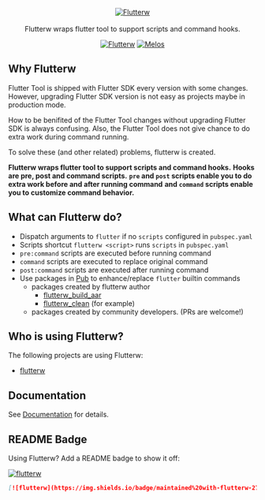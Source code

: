 <p align="center">
  <a href="https://github.com/hyiso/flutterw">
  <img src="https://raw.githubusercontent.com/hyiso/flutterw/main/docs/./assets/flutterw-logo.png" alt="Flutterw" /> <br /><br />
  </a>
  <span>Flutterw wraps flutter tool to support scripts and command hooks.</span>
</p>

<p align="center">
  <a href="https://github.com/hyiso/flutterw"><img src="https://img.shields.io/badge/maintained%20with-flutterw-27b6f6.svg" alt="Flutterw" /></a>
  <a href="https://github.com/invertase/melos"><img src="https://img.shields.io/badge/maintained%20with-melos-f700ff.svg" alt="Melos" /></a>
</p>


## Why Flutterw

Flutter Tool is shipped with Flutter SDK every version with some changes. However, upgrading Flutter SDK version is not easy as projects maybe in production mode.

How to be benifited of the Flutter Tool changes without upgrading Flutter SDK is always confusing.
Also, the Flutter Tool does not give chance to do extra work during command running.

To solve these (and other related) problems, flutterw is created.

**Flutterw wraps flutter tool to support scripts and command hooks.**
**Hooks are pre, post and command scripts.**
**`pre` and `post` scripts enable you to do extra work before and after running command**
**and `command` scripts enable you to customize command behavior.**

## What can Flutterw do?

- Dispatch arguments to `flutter` if no `scripts` configured in `pubspec.yaml`
- Scripts shortcut `flutterw <script>` runs `scripts` in `pubspec.yaml`
- `pre:command` scripts are executed before running command
- `command` scripts are executed to replace original command
- `post:command` scripts are executed after running command
- Use packages in [Pub](https://pub.dev/packages?q=flutterw) to enhance/replace `flutter` builtin commands
  - packages created by flutterw author
    - [flutterw_build_aar](https://pub.dev/packages/flutterw_build_aar)
    - [flutterw_clean](https://pub.dev/packages/flutterw_clean) (for example)
  - packages created by community developers. (PRs are welcome!)

## Who is using Flutterw?

The following projects are using Flutterw:

- [flutterw](https://github.com/hyiso/flutterw)

## Documentation

See [Documentation](https://hyiso.github.io/flutterw) for details.

## README Badge

Using Flutterw? Add a README badge to show it off:

[![flutterw](https://img.shields.io/badge/maintained%20with-flutterw-27b6f6.svg)](https://github.com/hyiso/flutterw)

```markdown
[![flutterw](https://img.shields.io/badge/maintained%20with-flutterw-27b6f6.svg)](https://github.com/hyiso/flutterw)
```
